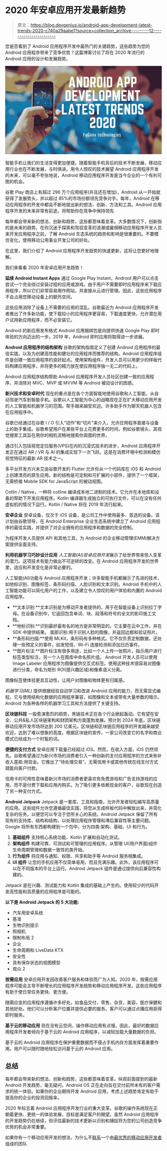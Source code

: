 # 2020 年安卓应用开发最新趋势

> 原文：<https://blog.devgenius.io/android-app-development-latest-trends-2020-c740a29aabe1?source=collection_archive---------12----------------------->

您是否看到了 Android 应用程序开发中最热门的关键趋势，这些趋势为您的 Android 应用程序带来了竞争优势？这篇博客讨论了将在 2020 年流行的 Android 应用的设计和发展趋势。

![](img/9e30dc8f5edaaceaa569dcce4bff8ba7.png)

智能手机让我们的生活变得更加便捷。随着智能手机背后的技术不断发展，移动应用行业也在不断发展，与时俱进。用令人惊叹的技术展望 Android 应用程序开发的未来，可以毫不夸张地说，Android 移动应用程序开发是当今企业的一个有利可图的机会。

谷歌 Play 商店上有超过 296 万个应用程序(并且还在增加)，Android 从一开始就获得了发展势头，并以超过 85%的市场份额领先竞争对手。每年，Android 在移动应用程序的开发中都会不断地提出新的想法、创新、方法和工具。Android 应用程序开发的未来非常有前途，将帮助你在竞争中保持领先

每年都会带来新的想法、创新和趋势，这些都意味着变革。大多数情况下，创新指的是未来的趋势。在你沉迷于探索和驾驭变革的浪潮或雇佣移动应用程序开发人员来开发应用程序之前，了解 Android 生态系统的趋势和影响是很重要的。不要模仿变化，使用移动公用事业开发公司的好处。

在这里，我们介绍了 Android 应用程序开发趋势的快速更新，这将让您更好地理解。

我们来看看 2020 年安卓应用开发趋势！

**延续 Android Instant Apps** 通过 Google Play Instant，Android 用户可以点击尝试一个完全绕过安装过程的应用或游戏。由于用户不需要即时应用程序来下载应用程序，所以它们非常容易用作网站，并直接从云进行管理。因此，这些应用程序不会占用您移动设备上的额外空间。

这些应用消除了设备上不需要的应用的混乱。谷歌最近为 Android 应用程序开发者推出了许多新功能，使下载较小的应用程序更容易，下载速度更快，允许潜在用户试用新应用程序，而不必安装它。

Android 的新应用发布格式 Android 应用捆绑包是向提供快速 Google Play 即时体验的方向迈出的一步。2019 年，Android 即时应用将取得进一步进展。

**Android 应用程序的结构架构** 谷歌的架构指南定义了创建 Android 应用程序的最佳实践，以及为创建高性能和健壮的应用程序而推荐的结构。Android 应用程序组件是创建一致应用程序的良好起点。使用架构组件，开发人员可以用更少的样板代码构建应用程序，并将更多的精力放在使应用程序独一无二的代码上。

Android 应用程序结构帮助 Android 应用程序开发人员社区创建一致的应用程序，并消除对 MVC、MVP 或 MVVM 等 Android 被动设计的困惑。

**新兴技术和安卓时代** 现在的重点是在各个方面智能地使用谷歌和人工智能，从自动驾驶汽车到智能手机。谷歌以人工智能为中心的战略现在正在扩大移动应用开发的人工智能和机器学习的范围。帮手越来越受欢迎。许多助手作为聊天机器人包含在应用程序中。

谷歌已经通过在谷歌 I / O 引入“动作”和“切片”来介入，允许应用程序直接与设备上的助手集成。谷歌希望用户在某些平台上花费更多的时间，例如谷歌镜头，其视觉搜索工具旨在用你的相机流畅地搜索你周围的世界。

通过引入包括视觉定位服务(VPS)在内的沉浸式技术的进步，Android 应用程序开发正在通过 AR / VR 与 AI 的集成实现下一次飞跃。这是在消费环境中检测和模仿视觉特征的最新 AR 技术之一。

多平台开发方兴未艾由谷歌开发的 Flutter 允许你从一个代码库在 iOS 和 Android 上创建漂亮的原生应用。新的结构是可定制和可扩展的小部件，提供了一个框架，无需桥接 Mobile SDK for JavaScript 的被动视图。

Cotlin / Native，一种将 cotline 编译成本地二进制的技术。它允许在本地库和设备的帮助下开发应用程序。Kotlin 编译器生成独立的可执行文件，可以在没有任何虚拟机的情况下运行。Kotlin / Native 将在 2019 年流行起来。

**安卓企业** 安卓设备，仅次于 iOS 设备，是公司工作中使用最多、首选的设备。该计划由谷歌领导，在 Android Enterprise 企业生态系统中建立了 Android 应用程序的最佳实践，并提供了对企业拥有的应用程序和数据的完全控制。

为程序开发人员提供 API 和其他工具，为 Android 的企业移动管理(EMM)解决方案提供全面支持。

**利用机器学习巧妙设计应用** *人工智能(AI)安卓应用开发*展示了给世界带来惊人变革的潜力。这项技术有能力做出不可逆转的改变。在 Android 应用程序开发的世界里，适应和开发变化是非常必要的。

人工智能(AI)功能与 Android 应用程序开发；许多智能手机都展示了先进的技术，如地标识别、图像标签、条形码扫描、人脸识别和文本识别。Android 手机中的人工智能功能可以简化用户的工作，以及建立令人惊叹的用户体验和内置的 Android 应用程序。

*   **文本识别:**文本识别是为移动开发者提供的，用于在智能设备上识别拉丁字母。在设备识别中，它返回包含单词、块、段落和符号的全文的影印施工文档。
*   **地标识别:**识别最好最有名的地方是非常明显的。它主要在云中工作，并在 SDK 中提供结果。
    面部识别:用于识别人脸的图像，并返回边框和验证照片。
*   **条形码扫描:**使用 MLKit，条形码有多种格式。它不仅负责定制数据，还处理一些预定义的事件，如发短信、Wi-Fi 连接检测和添加日历事件。
*   **图片标注:**图片标注有很多用途，比如一个人上传一张照片，指示用户进行标签类型标注，另一个人在图库中命名照片组。
    Android 开发人员可以使用 Image Labeler 应用程序为图像提供交互式标签。使用这种技术很容易对图像进行分类，命名为矩形 ROI(感兴趣区域)和像素语义分离。

图像标签使体验更具互动性，让用户对图像和物体更有归属感。

*机器学习(ML)* 提供根据经验自动学习和改进 Android 应用的能力，而无需显式编程。它与使用结构化数据的应用程序兼容，如图像和文本或带有大量参数的暗示。Android 为各种各样的机器学习工具和方法提供了关键支持。

**区块链科技** 一股愈演愈烈的趋势，黑链技术正在各个行业掀起轰动。它有望在安全、公共&私人区块链架构和财团架构方面蓬勃发展。预计到 2024 年底，区块链移动应用开发市场将达到 200 亿美元。区块链和区块链应用程序的开发越来越受欢迎，达到了难以想象的高度。根据区块链的宣传，一家公司改变它的名字和商业模式已经成为一个时髦的词。

**便捷的支付方式** 安卓应用下载量已经超过 iOS。然而，在收入方面，iOS 仍然领先。谷歌希望通过为新兴市场的消费者引入一种创新的支付应用程序的方式来弥补收入差距:用现金。它推出了“待处理交易”，无需信用卡或其他传统在线支付方式就能向客户付款。

信用卡的可用性意味着新兴市场的消费者更喜欢有免费游戏和广告支持游戏的应用，而不是付费下载和应用内购买。为了吸引更多依赖现金的客户，谷歌现在创造了另一种支付方式。

**Android Jetpack** Jetpack 是一套库、工具和指南，允许开发者轻松编写高质量的应用。这些组件允许您遵循最佳实践，将您从生成样板代码中解放出来，并简化复杂的任务，以便您可以专注于您所关心的系统。Android Jet‌pack 保留了所有现有的支持库、结构和结构，以处理应用程序管理和滞后兼容性等主要问题。
Google 将所有东西都构建到一个包中，分为四类:架构、基础、UI 和行为。

1.  **基础组件** 支持核心系统功能、Kotlin 扩展和自动化测试。
2.  **架构组件**
    构建可靠、可测试和可管理的应用程序。从管理 UI(用户界面)组件生命周期管理和数据一致性的类开始。
3.  **行为组件**
    将应用与通知、权限、共享和助手等 Android 服务相集成。
4.  **UI 组件**
    让您的手机应用不仅简单易用，而且充满乐趣。此外，该应用程序可以在不同版本的平台上运行。Android Jetpack 组件是通过提供向后兼容性构建的。

Jetpack 是在兴趣、测试能力和 Kotlin 集成的基础上产生的。使用较少的代码开发高性能和高质量的应用程序是可能的。

**以下是 Android Jetpack 的 5 大功能:**

*   汽车用安卓系统
*   基准
*   生物识别提示
*   照相机
*   限制布局 2
*   企业
*   生命周期和 LiveData KTX
*   安全性
*   具有保存状态的视图模型
*   观众 2

**按需应用** 安卓应用开发因改善客户服务和体验而广为人知。2020 年，按需应用程序可能会主导不断增长的应用程序开发趋势和移动应用程序开发。这些应用程序有助于使日常任务更快、更方便。

随需应变的应用程序遵循许多好处，如食品交付，零售，杂货，美容，医疗保健和其他好处。他们可以分析客户位置并提供必要的服务。客户可以通过点播应用获得即时服务。

**基于云的移动应用** 现在没有云空间，操作移动应用有点慢。因此，最好的数据应用程序开发者倾向于基于云的 Android 应用程序，以减轻加载大量数据的负担。

基于云的 Android 应用程序在保护重要数据而不侵占手机内存方面发挥着重要作用。用户可以随时随地轻松访问基于云的 Android 应用。

## 总结

每年都会带来新的想法、创新和趋势，这些都意味着变革。纵观前面提到的最新 Android 开发趋势，毫无疑问，Android OS 正在走向旨在交付前所未有的客户需求的统一体验。如果你的企业期待开发 Android 应用，考虑上述趋势肯定有助于提高你的企业的投资回报率。

2020 年标志着 Android 应用程序开发行业的重大变革。谷歌的操作系统现在正朝着更快、更统一的体验发展，目标是满足客户的期望。虽然 Android 应用程序的开发趋势仍在继续，但评估最新的技术更新以识别和捕捉将为您的公司创造竞争优势的机会非常重要。

如果你有一个移动应用开发的想法，为什么不[联系](https://www.fugenx.com/contact-us/)一个由[最优秀的移动应用开发者](https://www.fugenx.com/services/)组成的团队